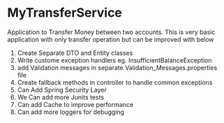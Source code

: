 # MyTransferService
Application to Transfer Money between two accounts. This is very basic application with only transfer operation but can be improved with below 

1. Create Separate DTO and Entity classes
2. Write custome exception handlers eg. InsufficientBalanceException
3. add Validation messages in separate Validation_Messages.properties file
4. Create fallback methods in controller to handle common exceptions
5. Can Add Spring Security Layer
6. We Can add more Junits tests
7. Can add Cache to improve performance
8. Can add more loggers for debugging
